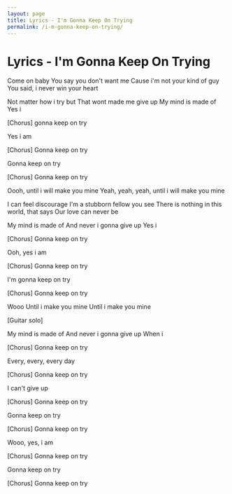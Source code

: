 ```yaml
---
layout: page
title: Lyrics - I'm Gonna Keep On Trying
permalink: /i-m-gonna-keep-on-trying/
---
```


# Lyrics - I'm Gonna Keep On Trying

Come on baby
You say you don't want me
Cause i'm not your kind of guy
You said, i never win your heart

Not matter how i try but
That wont made me give up
My mind is made of
Yes i

[Chorus]
gonna keep on try

Yes i am

[Chorus]
Gonna keep on try

Gonna keep on try

[Chorus]
Gonna keep on try

Oooh, until i will make you mine
Yeah, yeah, yeah, until i will make you mine

I can feel discourage
I'm a stubborn fellow you see
There is nothing in this world, that says
Our love can never be

My mind is made of
And never i gonna give up
Yes i

[Chorus]
Gonna keep on try

Ooh, yes i am

[Chorus]
Gonna keep on try

I'm gonna keep on try

[Chorus]
Gonna keep on try

Wooo
Until i make you mine
Until i make you mine

[Guitar solo]

My mind is made of
And never i gonna give up
When i

[Chorus]
Gonna keep on try

Every, every, every day

[Chorus]
Gonna keep on try

I can't give up

[Chorus]
Gonna keep on try

Gonna keep on try

[Chorus]
Gonna keep on try

Wooo, yes, i am

[Chorus]
Gonna keep on try

Gonna keep on try

[Chorus]
Gonna keep on try